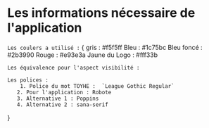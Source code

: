 # Les informations nécessaire de l'application

`Les coulers a utilisé :`
{
    gris : #f5f5ff
    Bleu : #1c75bc
    Bleu foncé : #2b3990
    Rouge : #e93e3a
    Jaune du Logo : #fff33b

    Les équivalence pour l'aspect visibilité :

    Les polices :
        1. Police du mot TOYHE :  `League Gothic Regular`
       2. Pour l'application : Robote
       3. Alternative 1 : Poppins
       4. Alternative 2 : sana-serif

}

